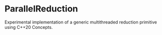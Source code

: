 # ParallelReduction


Experimental implementation of a generic multithreaded reduction primitive using C++20 Concepts.

